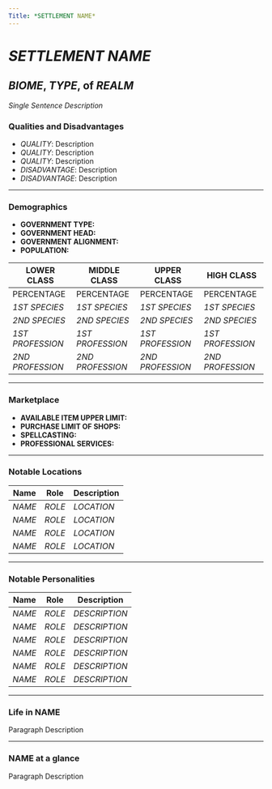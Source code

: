 ```yaml
---
Title: *SETTLEMENT NAME*
---
```

# *SETTLEMENT NAME*

## *BIOME*, *TYPE*, of *REALM*

*Single Sentence Description*

### Qualities and Disadvantages

- *QUALITY*:  Description
- *QUALITY*:  Description
- *QUALITY*:  Description
- *DISADVANTAGE*: Description
- *DISADVANTAGE*: Description

---
### Demographics

- **GOVERNMENT TYPE:**
- **GOVERNMENT HEAD:** 
- **GOVERNMENT ALIGNMENT:**
- **POPULATION:**

| LOWER CLASS | MIDDLE CLASS | UPPER CLASS | HIGH CLASS |
|--|--|--|--|
| PERCENTAGE |PERCENTAGE |PERCENTAGE |PERCENTAGE |
| *1ST SPECIES* | *1ST SPECIES* | *1ST SPECIES* | *1ST SPECIES*
| *2ND SPECIES* | *2ND SPECIES* | *2ND SPECIES* | *2ND SPECIES*
| *1ST PROFESSION* | *1ST PROFESSION* | *1ST PROFESSION* | *1ST PROFESSION*
| *2ND PROFESSION* | *2ND PROFESSION* | *2ND PROFESSION* | *2ND PROFESSION*

---
### Marketplace

- **AVAILABLE ITEM UPPER LIMIT:**
- **PURCHASE LIMIT OF SHOPS:**
- **SPELLCASTING:**
- **PROFESSIONAL SERVICES:**

---
### Notable Locations

| Name | Role | Description |
|--|--|--|
|*NAME*|*ROLE*|*LOCATION*|
|*NAME*|*ROLE*|*LOCATION*|
|*NAME*|*ROLE*|*LOCATION*|
|*NAME*|*ROLE*|*LOCATION*|

---  
### Notable Personalities  
  

| Name | Role | Description |
|--|--|--|
|*NAME*|*ROLE*|*DESCRIPTION*|
|*NAME*|*ROLE*|*DESCRIPTION*|
|*NAME*|*ROLE*|*DESCRIPTION*|
|*NAME*|*ROLE*|*DESCRIPTION*|
|*NAME*|*ROLE*|*DESCRIPTION*|
|*NAME*|*ROLE*|*DESCRIPTION*|

---  
### Life in NAME

Paragraph Description

---  
### NAME at a glance

Paragraph Description
